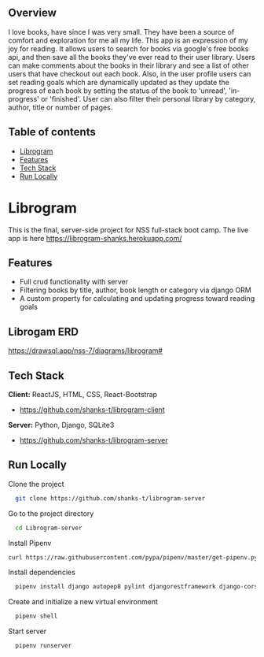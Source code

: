 ## Overview
I love books, have since I was very small. They have been a source of comfort and exploration for me all my life. This app is an expression of my joy for reading. It allows users to search for books via google's free books api, and then save all the books they've ever read to their user library. Users can make comments about the books in their library and see a list of other users that have checkout out each book. Also, in the user profile users can set reading goals which are dynamically updated as they update the progress of each book by setting the status of the book to 'unread', 'in-progress' or 'finished'. User can also filter their personal library by category, author, title or number of pages. 


## Table of contents
* [Librogram](#Librogram)
* [Features](#features)
* [Tech Stack](#tech-stack)
* [Run Locally](#run-locally)

# Librogram

This is the final, server-side project for NSS full-stack boot camp. The live app is here https://librogram-shanks.herokuapp.com/


## Features

- Full crud functionality with server
- Filtering books by title, author, book length or category via django ORM
- A custom property for calculating and updating progress toward reading goals

## Librogam ERD
https://drawsql.app/nss-7/diagrams/librogram#


## Tech Stack

**Client:** ReactJS, HTML, CSS, React-Bootstrap
- https://github.com/shanks-t/librogram-client

**Server:** Python, Django, SQLite3
- https://github.com/shanks-t/librogram-server
## Run Locally

Clone the project

```bash
  git clone https://github.com/shanks-t/librogram-server
```

Go to the project directory

```bash
  cd Librogram-server
```

Install Pipenv
```bash
curl https://raw.githubusercontent.com/pypa/pipenv/master/get-pipenv.py | python
```

Install dependencies

```bash
  pipenv install django autopep8 pylint djangorestframework django-cors-headers pylint-django
```

Create and initialize a new virtual environment

```bash
  pipenv shell
```

Start server
```bash
  pipenv runserver
```